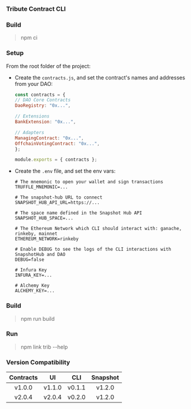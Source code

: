 ### Tribute Contract CLI

### Build

> npm ci

### Setup

From the root folder of the project:

- Create the `contracts.js`, and set the contract's names and addresses from your DAO:
    ```javascript
    const contracts = {
    // DAO Core Contracts
    DaoRegistry: "0x...",

    // Extensions
    BankExtension: "0x...",

    // Adapters
    ManagingContract: "0x...",
    OffchainVotingContract: "0x...",
    };

    module.exports = { contracts };
    ```
- Create the `.env` file, and set the env vars:
    ```
    # The mnemonic to open your wallet and sign transactions
    TRUFFLE_MNEMONIC=...

    # The snapshot-hub URL to connect
    SNAPSHOT_HUB_API_URL=https://...

    # The space name defined in the Snapshot Hub API
    SNAPSHOT_HUB_SPACE=...

    # The Ethereum Network which CLI should interact with: ganache, rinkeby, mainnet
    ETHEREUM_NETWORK=rinkeby

    # Enable DEBUG to see the logs of the CLI interactions with SnapshotHub and DAO
    DEBUG=false

    # Infura Key
    INFURA_KEY=...

    # Alchemy Key
    ALCHEMY_KEY=...
    ```

### Build

> npm run build


### Run

> npm link
> trib --help

### Version Compatibility

| Contracts |     UI       |    CLI   | Snapshot
:----------:|:------------:|:--------:|:--------:|
|v1.0.0     | v1.1.0       | v0.1.1   | v1.2.0   |
|v2.0.4     | v2.0.4       | v0.2.0   | v1.2.0   |